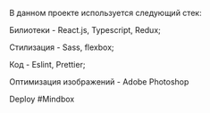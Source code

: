 В данном проекте используется следующий стек:

Билиотеки - React.js, Typescript, Redux;

Стилизация - Sass, flexbox;

Код - Eslint, Prettier;

Оптимизация изображений - Adobe Photoshop

Deploy #Mindbox
